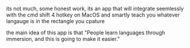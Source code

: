 its not much, some honest work, its an app that will integrate seemlessly with the cmd 
shift 4 hotkey on MacOS and smartly teach you whatever langauge is in the rectangle you cpature

the main idea of this app is that "People learn languages through immersion, and this is going to make it easier."
